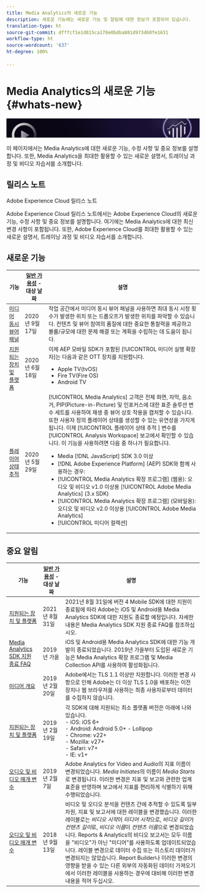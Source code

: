 ```yaml
---
title: Media Analytics의 새로운 기능
description: 새로운 기능에는 새로운 기능 및 알림에 대한 정보가 포함되어 있습니다.
translation-type: ht
source-git-commit: dfffcf1e1d815ca178e0bdba881d973d60fe1631
workflow-type: ht
source-wordcount: '637'
ht-degree: 100%

---
```



# Media Analytics의 새로운 기능{#whats-new}

![배너](assets/media_analytics_banner.png)


이 페이지에서는 Media Analytics에 대한 새로운 기능, 수정 사항 및 중요 정보를 설명합니다. 또한, Media Analytics을 최대한 활용할 수 있는 새로운 설명서, 트레이닝 과정 및 비디오 자습서를 소개합니다.


## 릴리스 노트

Adobe Experience Cloud 릴리스 노트

Adobe Experience Cloud 릴리스 노트에서는 Adobe Experience Cloud의 새로운 기능, 수정 사항 및 중요 정보를 설명합니다. 여기에는 Media Analytics에 대한 최신 변경 사항이 포함됩니다. 또한, Adobe Experience Cloud를 최대한 활용할 수 있는 새로운 설명서, 트레이닝 과정 및 비디오 자습서를 소개합니다.

## 새로운 기능

| 기능 | [일반 가용성](https://docs.adobe.com/content/help/ko-KR/analytics/landing/an-releases.html) - 대상 날짜 | 설명 |
| ----------- | ---------- | ---------- |
| [미디어 동시 뷰어 패널](media-reports/media-workspace-panels/media-concurrent-viewers.md) | 2020년 9월 17일 | 작업 공간에서 미디어 동시 뷰어 패널을 사용하면 최대 동시 시청 횟수가 발생한 위치 또는 드롭오프가 발생한 위치를 파악할 수 있습니다. 컨텐츠 및 뷰어 참여의 품질에 대한 중요한 통찰력을 제공하고 볼륨/규모에 대한 문제 해결 또는 계획을 수립하는 데 도움이 됩니다. |
| [지원되는 장치 및 플랫폼](https://docs.adobe.com/content/help/ko-KR/media-analytics/using/supported-devices.html) | 2020년 6월 18일 | 이제 AEP 모바일 SDK가 포함된 [!UICONTROL 미디어 실행 확장자]는 다음과 같은 OTT 장치를 지원합니다.<ul><li>Apple TV(tvOS)</li><li>Fire TV(Fire OS)</li><li>Android TV</li></ul> |
| [플레이어 상태 추적](https://docs.adobe.com/content/help/ko-KR/media-analytics/using/player-state-tracking/player-state-overview.html) | 2020년 5월 29일 | [!UICONTROL Media Analytics] 고객은 전체 화면, 자막, 음소거, PIP(Picture-in-Picture) 및 인포커스에 대한 표준 솔루션 변수 세트를 사용하여 재생 중 뷰어 상호 작용을 캡처할 수 있습니다. 또한 사용자 정의 플레이어 상태를 생성할 수 있는 유연성을 가지게 됩니다. 이제 [!UICONTROL 플레이어 상태 추적 ] 변수를 [!UICONTROL Analysis Workspace] 보고에서 확인할 수 있습니다. 이 기능을 사용하려면 다음 중 하나가 필요합니다. <ul><li>Media [!DNL JavaScript] SDK 3.0 이상</li><li>[!DNL Adobe Experience Platform] (AEP) SDK와 함께 사용하는 경우:</li><li>[!UICONTROL Media Analytics 확장 프로그램] (웹용): 오디오 및 비디오 v1.0 이상용 [!UICONTROL Adobe Media Analytics] (3.x SDK)</li><li>[!UICONTROL Media Analytics 확장 프로그램] (모바일용): 오디오 및 비디오 v2.0 이상용 [!UICONTROL Adobe Media Analytics]</li><li>[!UICONTROL 미디어 컬렉션]</li></ul> |


## 중요 알림

| 기능 | [일반 가용성](https://docs.adobe.com/content/help/ko-KR/analytics/landing/an-releases.html) - 대상 날짜 | 설명 |
| ----------- | ---------- | ---------- |
| [지원되는 장치 및 플랫폼](https://docs.adobe.com/content/help/ko-KR/media-analytics/using/supported-devices.html) | 2021년 8월 31일 | 2021년 8월 31일에 버전 4 Mobile SDK에 대한 지원이 종료됨에 따라 Adobe는 iOS 및 Android용 Media Analytics SDK에 대한 지원도 종료할 예정입니다. 자세한 내용은 Media Analytics SDK 지원 종료 FAQ를 참조하십시오. |
| [Media Analytics SDK 지원 종료 FAQ](sdk-implement/end-of-support-faqs.md) | 2019년 가을 | iOS 및 Android용 Media Analytics SDK에 대한 기능 개발이 종료되었습니다.  2019년 가을부터 도입된 새로운 기능은 Media Analytics 확장 프로그램 및 Media Collection API를 사용하여 활성화됩니다. |
| [미디어 개요](media-overview.md) | 2019년 2월 20일 | Adobe에서는 TLS 1.1 이상만 지원합니다. 이러한 변경 사항으로 인해 Adobe는 더 이상 TLS 1.0을 배포하는 이전 장치나 웹 브라우저를 사용하는 최종 사용자로부터 데이터를 수집하지 않습니다. |
| [지원되는 장치 및 플랫폼](https://docs.adobe.com/content/help/ko-KR/media-analytics/using/supported-devices.html) | 2019년 2월 19일 | 각 SDK에 대해 지원되는 최소 플랫폼 버전은 아래에 나와 있습니다. <br>- iOS: iOS 6+ <br>- Android: Android 5.0+ - Lollipop <br>-  Chrome: v22+<br>- Mozilla: v27+<br>- Safari: v7+<br>- IE: v1+ |
| [오디오 및 비디오 매개 변수](metrics-and-metadata/audio-video-parameters.md) | 2019년 2월 7일 | Adobe Analytics for Video and Audio의 지표 이름이 변경되었습니다. <i>Media Initiates</i>의 이름이 <i>Media Starts</i>로 변경됩니다. 이러한 변경은 지표 및 보고와 관련한 업계 표준을 반영하며 보고에서 지표를 편리하게 식별하기 위해 수행되었습니다. |
| [오디오 및 비디오 매개 변수](metrics-and-metadata/audio-video-parameters.md) | 2018년 9월 13일 | 비디오 및 오디오 분석을 컨텐츠 간에 추적할 수 있도록 일부 차원, 지표 및 보고서에 대한 레이블을 변경했습니다. 이러한 레이블로는 *비디오 시작*&#x200B;이 *미디어 시작*&#x200B;으로, *비디오 길이*&#x200B;가 *컨텐츠 길이*&#x200B;로, *비디오 이름*&#x200B;이 *컨텐츠 이름*&#x200B;으로 변경되었습니다. Reports &amp; Analytics의 비디오 보고서는 모두 이름을 &quot;비디오&quot;가 아닌 &quot;미디어&quot;를 사용하도록 업데이트되었습니다. 레이블 변경으로 데이터 수집 또는 히스토리 데이터가 변경되지는 않았습니다. Report Builder나 이러한 변경의 영향을 받을 수 있는 다른 외부의 자동화된 데이터 가져오기에서 이러한 레이블을 사용하는 경우에 대비해 이러한 변경 내용을 적어 두십시오. |




<!-- | title | date | description | -->
